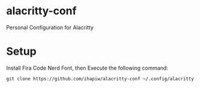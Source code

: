 # alacritty-conf
Personal Configuration for Alacritty

# Setup
Install Fira Code Nerd Font, then Execute the following command:
```
git clone https://github.com/ihapiw/alacritty-conf ~/.config/alacritty
```
